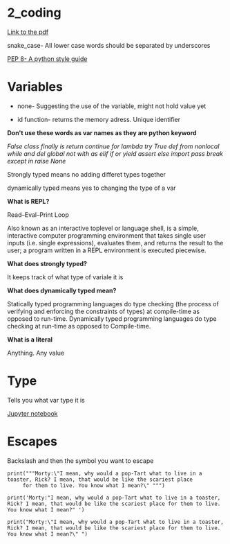 # 2_coding

[Link to the pdf](https://learningcentral.cf.ac.uk/bbcswebdav/pid-4448826-dt-content-rid-7828721_2/courses/1718-CM6114/2_Coding.pdf)


snake_case- All lower case words should be separated by underscores

[PEP 8- A python style guide](https://www.python.org/dev/peps/pep-0008/)



# Variables

- none- Suggesting the use of the variable, might not hold  value yet

- id function- returns the memory adress. Unique identifier

**Don't use these words as var names as they are python keyword**

*False class finally is return
continue for lambda try True
def from nonlocal while and
del global not with as
elif if or yield assert
else import pass break except
in raise None*

Strongly typed means no adding differet types together

dynamically typed means yes to changing the type of a var

**What is REPL?**

Read–Eval–Print Loop

Also known as an interactive toplevel or language shell, is a simple, interactive computer programming environment that takes single user inputs (i.e. single expressions), evaluates them, and returns the result to the user; a program written in a REPL environment is executed piecewise.

**What does strongly typed?**

It keeps track of what type of variale it is

**What does dynamically typed mean?**

Statically typed programming languages do type checking (the process of verifying and enforcing the constraints of types) at compile-time as opposed to run-time. Dynamically typed programming languages do type checking at run-time as opposed to Compile-time.

**What is a literal**

Anything. Any value

# Type

Tells you what var type it is

[Jupyter notebook](http://localhost:8888/notebooks/My_code/Types.ipynb)

# Escapes

Backslash and then the symbol you want to escape

```
print("""Morty:\"I mean, why would a pop-Tart what to live in a toaster, Rick? I mean, that would be like the scariest place
     for them to live. You know what I mean?\" """)

print('Morty:"I mean, why would a pop-Tart what to live in a toaster, Rick? I mean, that would be like the scariest place for them to live. You know what I mean?" ')

print("Morty:\"I mean, why would a pop-Tart what to live in a toaster, Rick? I mean, that would be like the scariest place for them to live. You know what I mean?\" ")
```

